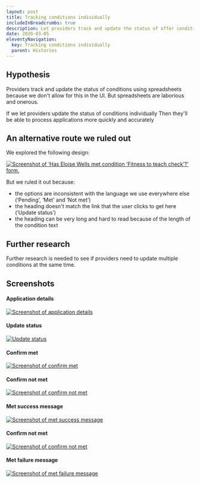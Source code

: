 ```yaml
---
layout: post
title: Tracking conditions individually
includeInBreadcrumbs: true
description: Let providers track and update the status of offer conditions individually.
date: 2020-03-05
eleventyNavigation:
  key: Tracking conditions individually
  parent: Histories
---
```


## Hypothesis

Providers track and update the status of conditions using spreadsheets because we don't allow for this in the UI. But spreadsheets are laborious and onerous.

If we let providers update the status of conditions individually
Then they'll be able to process applications more quickly and accurately

## An alternative route we ruled out

We explored the following design:

[![Screenshot of ‘Has Eloise Wells met condition ‘Fitness to teach check’?’ form.](/assets/images/update-status-alternative.png)](update-status-alternative.png)

But we ruled it out because:

- the options are inconsistent with the language we use everywhere else (‘Pending’, ‘Met’ and ‘Not met’)
- the heading doesn't match the link that the user clicks to get here (‘Update status’)
- the heading can be very long and hard to read because of the length of the condition text

## Further research

Further research is needed to see if providers need to update multiple conditions at the same time.

## Screenshots

#### Application details

[![Screenshot of application details](/assets/images/application-details.png)](application-details.png)

#### Update status

[![Update status](/assets/images/update-status.png)](update-status.png)

#### Confirm met

[![Screenshot of confirm met](/assets/images/confirm-met.png)](confirm-met.png)

#### Confirm not met

[![Screenshot of confirm not met](/assets/images/confirm-not-met.png)](confirm-not-met.png)

#### Met success message

[![Screenshot of met success message](/assets/images/met-success-message.png)](met-success-message.png)

#### Confirm not met

[![Screenshot of confirm not met](/assets/images/confirm-not-met.png)](confirm-not-met.png)

#### Met failure message

[![Screenshot of met failure message](/assets/images/not-met-success-message.png)](not-met-success-message.png)
